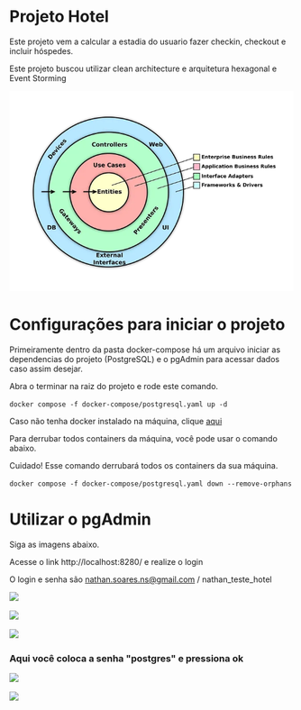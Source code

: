 # Projeto Hotel

Este projeto vem a calcular a estadia do usuario
fazer checkin, checkout e incluir hóspedes. 

Este projeto buscou utilizar clean architecture e arquitetura hexagonal e Event Storming

![](images/clean_arc.webp)

# Configurações para iniciar o projeto

Primeiramente dentro da pasta docker-compose há um arquivo
iniciar as dependencias do projeto (PostgreSQL) e o pgAdmin 
para acessar dados caso assim desejar.

Abra o terminar na raiz do projeto e rode este comando.

```docker compose -f docker-compose/postgresql.yaml up -d```

Caso não tenha docker instalado na máquina, clique [aqui](https://docs.docker.com/engine/install/) 

Para derrubar todos containers da máquina, você pode usar o comando abaixo.

Cuidado! Esse comando derrubará todos os containers da sua máquina.

```docker compose -f docker-compose/postgresql.yaml down --remove-orphans```

# Utilizar o pgAdmin

Siga as imagens abaixo.

Acesse o link http://localhost:8280/ e realize o login

O login e senha são nathan.soares.ns@gmail.com / nathan_teste_hotel

![](images/2024-05-28_21-24.png)

![](images/2024-05-28_21-25.png)

![](images/2024-05-28_21-26.png)

### Aqui você coloca a senha "postgres" e pressiona ok

![](images/2024-05-28_21-27.png)

![](images/2024-05-28_21-27_1.png)

